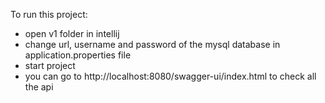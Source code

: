 To run this project:
- open v1 folder in intellij
- change url, username and password of the mysql database in application.properties file
- start project
- you can go to http://localhost:8080/swagger-ui/index.html to check all the api
